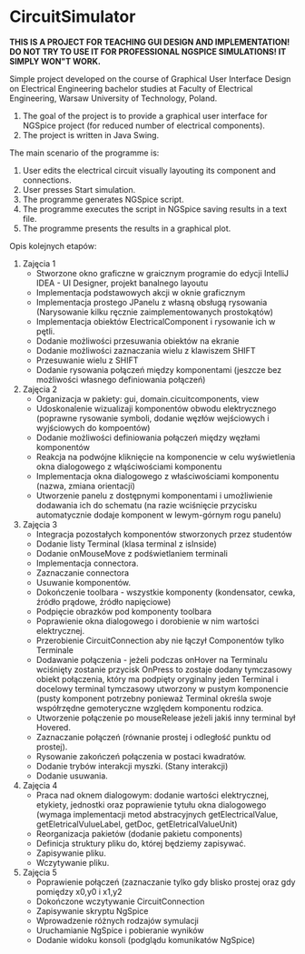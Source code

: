 # CircuitSimulator

**THIS IS A PROJECT FOR TEACHING GUI DESIGN AND IMPLEMENTATION! DO NOT TRY TO USE IT FOR PROFESSIONAL NGSPICE SIMULATIONS! IT SIMPLY WON"T WORK.**

Simple project developed on the course of Graphical User Interface Design on Electrical Engineering bachelor 
studies at Faculty of Electrical Engineering, Warsaw University of Technology, Poland.

1. The goal of the project is to provide a graphical user interface for NGSpice project (for reduced number of 
electrical components).
2. The project is written in Java Swing.

The main scenario of the programme is:

1. User edits the electrical circuit visually layouting its component and connections.
2. User presses Start simulation.
3. The programme generates NGSpice script.
4. The programme executes the script in NGSpice saving results in a text file.
5. The programme presents the results in a graphical plot.

Opis kolejnych etapów:

1. Zajęcia 1
    * Stworzone okno graficzne w graicznym programie do edycji IntelliJ IDEA - UI Designer, projekt banalnego layoutu
    * Implementacja podstawowych akcji w oknie graficznym
    * Implementacja prostego JPanelu z własną obsługą rysowania (Narysowanie kilku ręcznie zaimplementowanych prostokątów)
    * Implementacja obiektów ElectricalComponent i rysowanie ich w pętli. 
    * Dodanie możliwości przesuwania obiektów na ekranie
    * Dodanie możliwości zaznaczania wielu z klawiszem SHIFT
    * Przesuwanie wielu z SHIFT
    * Dodanie rysowania połączeń między komponentami (jeszcze bez możliwości własnego definiowania połączeń)
2. Zajęcia 2
    * Organizacja w pakiety: gui, domain.cicuitcomponents, view
    * Udoskonalenie wizualizaji komponentów obwodu elektrycznego (poprawne rysowanie symboli, dodanie węzłów wejściowych i wyjściowych do kompoentów)
    * Dodanie możliwości definiowania połączeń między węzłami komponentów
    * Reakcja na podwójne kliknięcie na komponencie w celu wyświetlenia okna dialogowego z włąściwościami komponentu
    * Implementacja okna dialogowego z właściwościami komponentu (nazwa, zmiana orientacji)
    * Utworzenie panelu z dostępnymi komponentami i umożliwienie dodawania ich do schematu (na razie wciśnięcie przycisku automatycznie dodaje komponent w lewym-górnym rogu panelu)
3. Zajęcia 3 
    * Integracja pozostałych komponentów stworzonych przez studentów
    * Dodanie listy Terminal (klasa terminal z isInside)
    * Dodanie onMouseMove z podświetlaniem terminali
    * Implementacja connectora.
    * Zaznaczanie connectora
    * Usuwanie komponentów.
    * Dokończenie toolbara - wszystkie komponenty (kondensator, cewka, źródło prądowe, źródło napięciowe)
    * Podpięcie obrazków pod komponenty toolbara
    * Poprawienie okna dialogowego i dorobienie w nim wartości elektrycznej.
    * Przerobienie CircuitConnection aby nie łączył Componentów tylko Terminale
    * Dodawanie połączenia - jeżeli podczas onHover na Terminalu wciśnięty zostanie przycisk OnPress to zostaje dodany tymczasowy obiekt połączenia, który ma podpięty oryginalny jeden Terminal i docelowy terminal tymczasowy utworzony w pustym komponencie (pusty komponent potrzebny ponieważ Terminal określa swoje współrzędne gemoteryczne względem komponentu rodzica.
    * Utworzenie połączenie po mouseRelease jeżeli jakiś inny terminal był Hovered.
    * Zaznaczanie połączeń (równanie prostej i odległość punktu od prostej).
    * Rysowanie zakończeń połączenia w postaci kwadratów.
    * Dodanie trybów interakcji myszki. (Stany interakcji)
    * Dodanie usuwania.
4. Zajęcia 4
    * Praca nad oknem dialogowym: dodanie wartości elektrycznej, etykiety, jednostki oraz poprawienie tytułu okna dialogowego (wymaga implementacji metod abstracyjnych getElectricalValue, getEletricalVulueLabel, getDoc, getEletricalValueUnit)
    * Reorganizacja pakietów (dodanie pakietu components)
    * Definicja struktury pliku do, której będziemy zapisywać.
    * Zapisywanie pliku.
    * Wczytywanie pliku.
5. Zajęcia 5
    * Poprawienie połączeń (zaznaczanie tylko gdy blisko prostej oraz gdy pomiędzy x0,y0 i x1,y2
    * Dokończone wczytywanie CircuitConnection
    * Zapisywanie skryptu NgSpice
    * Wprowadzenie różnych rodzajów symulacji
    * Uruchamianie NgSpice i pobieranie wyników
    * Dodanie widoku konsoli (podglądu komunikatów NgSpice)
